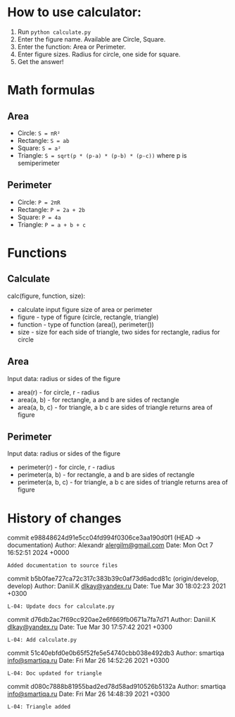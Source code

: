 
# How to use calculator:
1. Run `python calculate.py`
2. Enter the figure name. Available are Circle, Square.
3. Enter the function: Area or Perimeter.
4. Enter figure sizes. Radius for circle, one side for square.
5. Get the answer!

# Math formulas
## Area
- Circle: `S = πR²`
- Rectangle: `S = ab`
- Square: `S = a²`
- Triangle: `S = sqrt(p * (p-a) * (p-b) * (p-c))` where p is semiperimeter

## Perimeter
- Circle: `P = 2πR`
- Rectangle: `P = 2a + 2b`
- Square: `P = 4a`
- Triangle: `P = a + b + c`

# Functions
## Calculate
calc(figure, function, size):
- calculate input figure size of area or perimeter
- figure - type of figure (circle, rectangle, triangle)
- function - type of function (area(), perimeter())
- size - size for each side of triangle, two sides for rectangle, radius for circle

## Area
Input data: radius or sides of the figure
- area(r) - for circle, r - radius
- area(a, b) - for rectangle, a and b are sides of rectangle
- area(a, b, c) - for triangle, a b c are sides of triangle
returns area of figure

## Perimeter
Input data: radius or sides of the figure
- perimeter(r) - for circle, r - radius
- perimeter(a, b) - for rectangle, a and b are sides of rectangle
- perimeter(a, b, c) - for triangle, a b c are sides of triangle
returns area of figure


# History of changes
commit e98848624d91e5cc04fd994f0306ce3aa190d0f1 (HEAD -> documentation)
Author: Alexandr <alergilm@gmail.com>
Date:   Mon Oct 7 16:52:51 2024 +0000

    Added documentation to source files

commit b5b0fae727ca72c317c383b39c0af73d6adcd81c (origin/develop, develop)
Author: Daniil.K <dlkay@yandex.ru>
Date:   Tue Mar 30 18:02:23 2021 +0300

    L-04: Update docs for calculate.py

commit d76db2ac7f69cc920ae2e6f669fb0671a7fa7d71
Author: Daniil.K <dlkay@yandex.ru>
Date:   Tue Mar 30 17:57:42 2021 +0300

    L-04: Add calculate.py

commit 51c40ebfd0e0b65f52fe5e54740cbb038e492db3
Author: smartiqa <info@smartiqa.ru>
Date:   Fri Mar 26 14:52:26 2021 +0300

    L-04: Doc updated for triangle

commit d080c7888b81955bad2ed78d58ad910526b5132a
Author: smartiqa <info@smartiqa.ru>
Date:   Fri Mar 26 14:48:39 2021 +0300

    L-04: Triangle added
